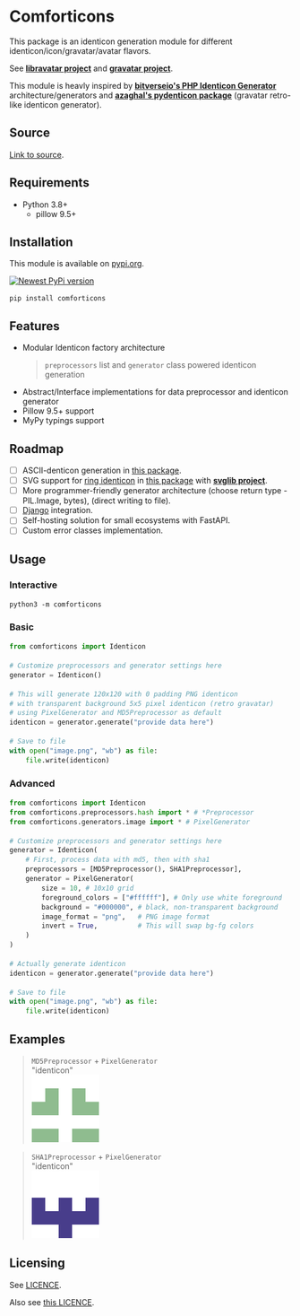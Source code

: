 # Comforticons
This package is an identicon generation module for different identicon/icon/gravatar/avatar flavors.

See **[libravatar project](https://www.libravatar.org/)** and **[gravatar project](https://gravatar.com/)**.

This module is heavly inspired by **[bitverseio's PHP Identicon Generator](https://github.com/bitverseio/identicon)** architecture/generators and **[azaghal's pydenticon package](https://github.com/azaghal/pydenticon)** (gravatar retro-like identicon generator).

## Source

[Link to source](https://github.com/blackwarlow/comforticons).

## Requirements
* Python 3.8+
  * pillow 9.5+

## Installation
This module is available on [pypi.org](https://pypi.org/).

[![Newest PyPi version](https://img.shields.io/pypi/v/comforticons.svg)](https://pypi.org/project/comforticons/)
```
pip install comforticons
```

## Features

* Modular Identicon factory architecture
  > `preprocessors` list and `generator` class powered identicon generation
* Abstract/Interface implementations for data preprocessor and identicon generator
* Pillow 9.5+ support
* MyPy typings support

## Roadmap
* [ ] ASCII-denticon generation in [this package](comforticons/generators/text.py).
* [ ] SVG support for [ring identicon](https://github.com/bitverseio/identicon/blob/master/src/Bitverse/Identicon/Generator/RingsGenerator.php) in [this package](comforticons/generators/image.py) with **[svglib project](https://pypi.org/project/svglib/)**.
* [ ] More programmer-friendly generator architecture (choose return type - PIL.Image, bytes), (direct writing to file).
* [ ] [Django](https://djangoproject.com/) integration.
* [ ] Self-hosting solution for small ecosystems with FastAPI.
* [ ] Custom error classes implementation.

## Usage

### Interactive
```
python3 -m comforticons
```

### Basic

```py
from comforticons import Identicon

# Customize preprocessors and generator settings here
generator = Identicon()

# This will generate 120x120 with 0 padding PNG identicon
# with transparent background 5x5 pixel identicon (retro gravatar)
# using PixelGenerator and MD5Preprocessor as default
identicon = generator.generate("provide data here")

# Save to file
with open("image.png", "wb") as file:
    file.write(identicon)
```

### Advanced

```py
from comforticons import Identicon
from comforticons.preprocessors.hash import * # *Preprocessor
from comforticons.generators.image import * # PixelGenerator

# Customize preprocessors and generator settings here
generator = Identicon(
    # First, process data with md5, then with sha1
    preprocessors = [MD5Preprocessor(), SHA1Preprocessor],
    generator = PixelGenerator(
        size = 10, # 10x10 grid
        foreground_colors = ["#ffffff"], # Only use white foreground
        background = "#000000", # black, non-transparent background
        image_format = "png",   # PNG image format
        invert = True,          # This will swap bg-fg colors
    )
)

# Actually generate identicon
identicon = generator.generate("provide data here")

# Save to file
with open("image.png", "wb") as file:
    file.write(identicon)
```

## Examples
> `MD5Preprocessor` + `PixelGenerator`<br>
> "identicon"<br>
> ![identicon](docs/md5.png)

> `SHA1Preprocessor` + `PixelGenerator`<br>
> "identicon"<br>
> ![identicon](docs/sha1.png)

## Licensing

See [LICENCE](LICENCE).

Also see [this LICENCE](LICENCE2).